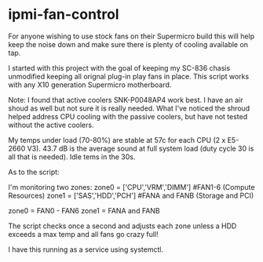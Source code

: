 # ipmi-fan-control

For anyone wishing to use stock fans on their Supermicro build this will help keep the noise down and make sure there is plenty of cooling available on tap.

I started with this project with the goal of keeping my SC-836 chasis unmodified keeping all orignal plug-in play fans in place.  This script works with any X10 generation Supermicro motherboard.

Note:
I found that active coolers SNK-P0048AP4 work best.  I have an air shoud as well but not sure it is really needed.  What I've noticed the shroud helped address CPU cooling with the passive coolers, but have not tested without the active coolers.

My temps under load (70-80%) are stable at 57c for each CPU (2 x E5-2660 V3).  43.7 dB is the average sound at full system load (duty cycle 30 is all that is needed).  Idle tems in the 30s.

As to the script:

I'm monitoring two zones:
zone0 = ['CPU','VRM','DIMM'] #FAN1-6 (Compute Resources)
zone1 = ['SAS','HDD','PCH']  #FANA and FANB (Storage and PCI)

zone0 = FAN0 - FAN6
zone1 = FANA and FANB

The script checks once a second and adjusts each zone unless a HDD exceeds a max temp and all fans go crazy full!

I have this running as a service using systemctl.  
